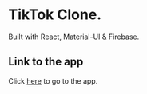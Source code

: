 # TikTok Clone.

Built with React, Material-UI & Firebase.

## Link to the app

Click [here](https://tiktok-clone-ab461.web.app/) to go to the app.
